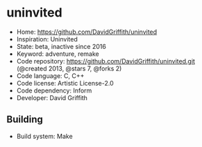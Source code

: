 # uninvited

- Home: https://github.com/DavidGriffith/uninvited
- Inspiration: Uninvited
- State: beta, inactive since 2016
- Keyword: adventure, remake
- Code repository: https://github.com/DavidGriffith/uninvited.git (@created 2013, @stars 7, @forks 2)
- Code language: C, C++
- Code license: Artistic License-2.0
- Code dependency: Inform
- Developer: David Griffith

## Building

- Build system: Make
